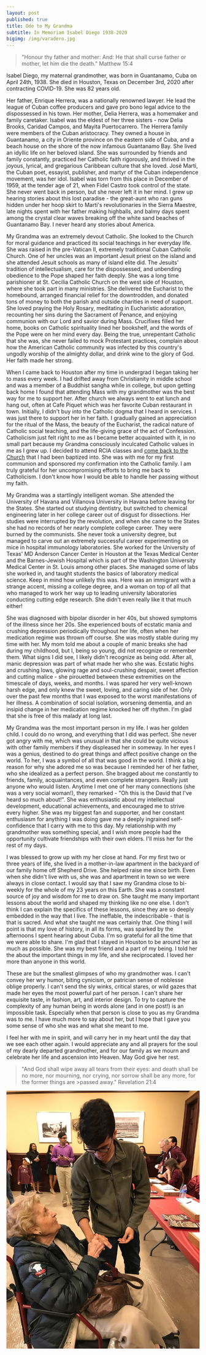 ```yaml
---
layout: post
published: true
title: Ode to My Grandma
subtitle: In Memoriam Isabel Diego 1938-2020
bigimg: /img/varadero.jpg
---
```

>"Honour thy father and mother: And: He that shall curse father or mother, let him die the death." Matthew 15:4

Isabel Diego, my maternal grandmother, was born in Guantanamo, Cuba on April 24th, 1938. She died in Houston, Texas on December 3rd, 2020 after contracting COVID-19. She was 82 years old.

Her father, Enrique Herrera, was a nationally renowned lawyer. He lead the league of Cuban coffee producers and gave pro bono legal advice to the dispossessed in his town. Her mother, Delia Herrera, was a homemaker and family caretaker. Isabel was the eldest of her three sisters - now Delia Brooks, Caridad Campos, and Mayita Puertocarrero. The Herrera family were members of the Cuban aristocracy. They owned a house in Guantanamo, a city in Oriente province on the eastern side of Cuba, and a beach house on the shore of the now infamous Guantanamo Bay. She lived an idyllic life on her beloved island. She was surrounded by friends and family constantly, practiced her Catholic faith rigorously, and thrived in the joyous, lyrical, and gregarious Caribbean culture that she loved. José Martí, the Cuban poet, essayist, publisher, and martyr of the Cuban independence movement, was her idol. Isabel was torn from this place in December of 1959, at the tender age of 21, when Fidel Castro took control of the state. She never went back in person, but she never left it in her mind. I grew up hearing stories about this lost paradise - the great-aunt who ran guns hidden under her hoop skirt to Marti's revolutionaries in the Sierra Maestre, late nights spent with her father making highballs, and balmy days spent among the crystal clear waves breaking off the white sand beaches of Guantanamo Bay. I never heard any stories about America.

My Grandma was an extremely devout Catholic. She looked to the Church for moral guidance and practiced its social teachings in her everyday life. She was raised in the pre-Vatican II, extremely traditional Cuban Catholic Church. One of her uncles was an important Jesuit priest on the island and she attended Jesuit schools as many of island elite did. The Jesuits' tradition of intellectualism, care for the dispossessed, and unbending obedience to the Pope shaped her faith deeply.  She was a long time parishioner at St. Cecilia Catholic Church on the west side of Houston, where she took part in many ministries. She delivered the Eucharist to the homebound, arranged financial relief for the downtrodden, and donated tons of money to both the parish and outside charities in need of support. She loved praying the Holy Rosary, meditating in Eucharistic adoration, recounting her sins during the Sacrament of Penance, and enjoying communion with our Lord and savior during Mass. Crucifixes filled her home, books on Catholic spirituality lined her bookshelf, and the words of the Pope were on her mind every day. Being the true, unrepentant Catholic that she was, she never failed to mock Protestant practices, complain about how the American Catholic community was infected by this country's ungodly worship of the almighty dollar, and drink wine to the glory of God. Her faith made her strong.

When I came back to Houston after my time in undergrad I began taking her to mass every week. I had drifted away from Christianity in middle school and was a member of a Buddhist sangha while in college, but upon getting back home I found that attending Mass with my grandmother was the best way for me to support her. After church we always went to eat lunch and hang out, often at Cafe Piquet which was her favorite Cuban restaurant in town. Initially, I didn't buy into the Catholic dogma that I heard in services. I was just there to support her in her faith. I gradually gained an appreciation for the ritual of the Mass, the beauty of the Eucharist, the radical nature of Catholic social teaching, and the life-giving grace of the act of Confession. Catholicism just felt right to me as I became better acquainted with it, in no small part because my Grandma consciously inculcated Catholic values in me as I grew up. I decided to attend RCIA classes and [come back to the Church](https://davidavalerio.com/2020-01-02-back-to-church/) that I had been baptized into. She was with me for my first communion and sponsored my confirmation into the Catholic family. I am truly grateful for her uncompromising efforts to bring me back to Catholicism. I don't know how I would be able to handle her passing without my faith.

My Grandma was a startlingly intelligent woman. She attended the University of Havana and Villanova University in Havana before leaving for the States. She started out studying dentistry, but switched to chemical engineering later in her college career out of disgust for dissections. Her studies were interrupted by the revolution, and when she came to the States she had no records of her nearly complete college career. They were burned by the communists. She never took a university degree, but managed to carve out an extremely successful career experimenting on mice in hospital immunology laboratories. She worked for the University of Texas' MD Anderson Cancer Center in Houston at the Texas Medical Center and the Barnes-Jewish Hospital which is part of the Washington University Medical Center in St. Louis among other places. She managed some of labs she worked in, and taught students the basics of laboratory medical science. Keep in mind how unlikely this was. Here was an immigrant with a strange accent, missing a college degree, and a woman on top of all that who managed to work her way up to leading university laboratories conducting cutting edge research. She didn't even really like it that much either!

She was diagnosed with bipolar disorder in her 40s, but showed symptoms of the illness since her 20s. She experienced bouts of ecstatic mania and crushing depression periodically throughout her life, often when her medication regime was thrown off course. She was mostly stable during my time with her. My mom told me about a couple of manic breaks she had during my childhood, but I, being so young, did not recognize or remember them. What signs I did see, I likely didn't recognize as being odd. After all, manic depression was part of what made her who she was. Ecstatic highs and crushing lows, glowing rage and soul-crushing despair, sweet affection and cutting malice - she pirouetted between these extremities on the timescale of days, weeks, and months. I was spared her very well-known harsh edge, and only knew the sweet, loving, and caring side of her. Only over the past few months that I was exposed to the worst manifestations of her illness. A combination of social isolation, worsening dementia, and an insipid change in her medication regime knocked her off rhythm. I'm glad that she is free of this malady at long last.

My Grandma was the most important person in my life. I was her golden child. I could do no wrong, and everything that I did was perfect. She never got angry with me, which was unusual in that she could be quite vicious with other family members if they displeased her in someway. In her eyes I was a genius, destined to do great things and affect positive change on the world. To her, I was a symbol of all that was good in the world. I think a big reason for why she adored me so was because I reminded her of her father, who she idealized as a perfect person. She bragged about me constantly to friends, family, acquaintances, and even complete strangers. Really just anyone who would listen. Anytime I met one of her many connections (she was a very social woman!), they remarked - "Oh this is the David that I've heard so much about!". She was enthusiastic about my intellectual development, educational achievements, and encouraged me to strive every higher. She was my biggest fan and supporter, and her constant enthusiasm for anything I was doing gave me a deeply ingrained self-confidence that I carry with me to this day. My relationship with my grandmother was something special, and I wish more people had the opportunity cultivate friendships with their own elders. I'll miss her for the rest of my days.

I was blessed to grow up with my her close at hand. For my first two or three years of life, she lived in a mother-in-law apartment in the backyard of our family home off Shepherd Drive. She helped raise me since birth. Even when she didn't live with us, she was and apartment in town so we were always in close contact. I would say that I saw my Grandma close to bi-weekly for the whole of my 23 years on this Earth. She was a constant source of joy and wisdom for me to draw on. She taught me many important lessons about the world and shaped my thinking like no one else. I don't think I can explain the specifics of these lessons, since they are so deeply embedded in the way that I live. The ineffable, the indescribable - that is that is sacred. And what she taught me was certainly that. One thing I will point is that my love of history, in all its forms, was sparked by the afternoons I spent hearing about Cuba. I'm so grateful for all the time that we were able to share. I'm glad that I stayed in Houston to be around her as much as possible. She was my best friend and a part of my being. I told her the about the important things in my life, and she reciprocated. I loved her more than anyone in this world.

These are but the smallest glimpses of who my grandmother was. I can't convey her wry humor, biting cynicism, or patrician sense of noblesse oblige properly. I can't send the sly winks, critical stares, or wild gazes that made her eyes the most powerful part of her person. I can't share her exquisite taste, in fashion, art, and interior design. To try to capture the complexity of any human being in words alone (and in one post!) is an impossible task. Especially when that person is close to you as my Grandma was to me. I have much more to say about her, but I hope that I gave you some sense of who she was and what she meant to me. 

I feel her with me in spirit, and will carry her in my heart until the day that we see each other again. I would appreciate any and all prayers for the soul of my dearly departed grandmother, and for our family as we mourn and celebrate her life and ascension into Heaven. May God give her rest.

>"And God shall wipe away all tears from their eyes: and death shall be no more, nor mourning, nor crying, nor sorrow shall be any more, for the former things are >passed away." Revelation 21:4

![My Grandma and me when I received my Aggie Ring a few years ago.](/img/grandmame.jpg)
